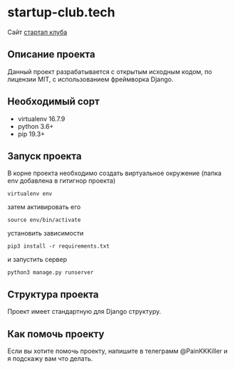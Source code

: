 # startup-club.tech
Сайт [стартап клуба](http://startup-club.tech) 

## Описание проекта
Данный проект разрабатывается с открытым исходным кодом, по лицензии MIT, с использованием фреймворка Django.

## Необходимый сорт

* virtualenv 16.7.9
* python 3.6+
* pip 19.3+

## Запуск проекта

В корне проекта необходимо создать виртуальное окружение (папка env добавлена в гитигнор проекта)

```virtualenv env```

затем активировать его

```source env/bin/activate```

установить зависимости

```pip3 install -r requirements.txt```

и запустить сервер

```python3 manage.py runserver```


## Структура проекта

Проект имеет стандартную для Django структуру.


## Как помочь проекту

Если вы хотите помочь проекту, напишите в телеграмм @PainKKKiller и я подскажу вам что делать.


